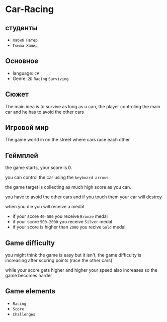 # Car-Racing
## студенты
- `Хабиб Петер`
- `Гомаа Халид`
## Основное
- language: `C#`
- Genre: `2D` `Racing` `Surviving` 
## Сюжет
The main idea is to survive as long as u can, the player controling the main car and he has to avoid the other cars

## Игровой мир
The game world in on the street where cars race each other

## Геймплей
the game starts, your score is 0.

you can control the car using the `keyboard arrows`

the game target is collecting as much high score as you can.

you have to avoid the other cars and if you touch them your car will destroy

when you die you will receive a medal
- if your score `40-500` you receive `Bronze` medal
- if your score `500-2000` you receive `Silver` medal
- if your score is higher than `2000` you recive `Gold` medal

## Game difficulty
you might think the game is easy but it isn't, the game difficulty is increasing after scoring points (race the other cars)

while your score gets higher and higher your speed also increases so the game becomes harder

## Game elements
- `Racing`
- `Score`
- `Challenges`

## 

